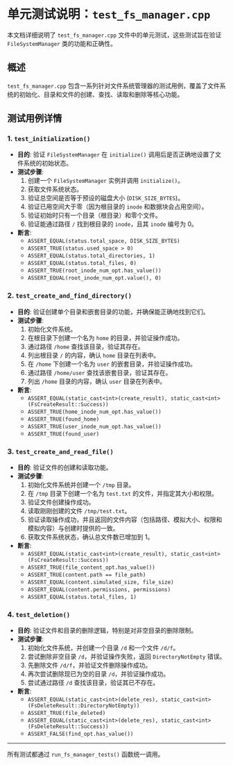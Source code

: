 # 单元测试说明：`test_fs_manager.cpp`

本文档详细说明了 `test_fs_manager.cpp` 文件中的单元测试，这些测试旨在验证 `FileSystemManager` 类的功能和正确性。

## 概述

`test_fs_manager.cpp` 包含一系列针对文件系统管理器的测试用例，覆盖了文件系统的初始化、目录和文件的创建、查找、读取和删除等核心功能。

## 测试用例详情

### 1. `test_initialization()`

- **目的**: 验证 `FileSystemManager` 在 `initialize()` 调用后是否正确地设置了文件系统的初始状态。
- **测试步骤**:
    1. 创建一个 `FileSystemManager` 实例并调用 `initialize()`。
    2. 获取文件系统状态。
    3. 验证总空间是否等于预设的磁盘大小 (`DISK_SIZE_BYTES`)。
    4. 验证已用空间大于零（因为根目录的 `inode` 和数据块会占用空间）。
    5. 验证初始时只有一个目录（根目录）和零个文件。
    6. 验证能通过路径 `/` 找到根目录的 `inode`，且其 `inode` 编号为 0。
- **断言**:
    - `ASSERT_EQUAL(status.total_space, DISK_SIZE_BYTES)`
    - `ASSERT_TRUE(status.used_space > 0)`
    - `ASSERT_EQUAL(status.total_directories, 1)`
    - `ASSERT_EQUAL(status.total_files, 0)`
    - `ASSERT_TRUE(root_inode_num_opt.has_value())`
    - `ASSERT_EQUAL(root_inode_num_opt.value(), 0)`

### 2. `test_create_and_find_directory()`

- **目的**: 验证创建单个目录和嵌套目录的功能，并确保能正确地找到它们。
- **测试步骤**:
    1. 初始化文件系统。
    2. 在根目录下创建一个名为 `home` 的目录，并验证操作成功。
    3. 通过路径 `/home` 查找该目录，验证其存在。
    4. 列出根目录 `/` 的内容，确认 `home` 目录在列表中。
    5. 在 `/home` 下创建一个名为 `user` 的嵌套目录，并验证操作成功。
    6. 通过路径 `/home/user` 查找该嵌套目录，验证其存在。
    7. 列出 `/home` 目录的内容，确认 `user` 目录在列表中。
- **断言**:
    - `ASSERT_EQUAL(static_cast<int>(create_result), static_cast<int>(FsCreateResult::Success))`
    - `ASSERT_TRUE(home_inode_num_opt.has_value())`
    - `ASSERT_TRUE(found_home)`
    - `ASSERT_TRUE(user_inode_num_opt.has_value())`
    - `ASSERT_TRUE(found_user)`

### 3. `test_create_and_read_file()`

- **目的**: 验证文件的创建和读取功能。
- **测试步骤**:
    1. 初始化文件系统并创建一个 `/tmp` 目录。
    2. 在 `/tmp` 目录下创建一个名为 `test.txt` 的文件，并指定其大小和权限。
    3. 验证文件创建操作成功。
    4. 读取刚刚创建的文件 `/tmp/test.txt`。
    5. 验证读取操作成功，并且返回的文件内容（包括路径、模拟大小、权限和模拟内容）与创建时提供的一致。
    6. 获取文件系统状态，确认总文件数已增加到 1。
- **断言**:
    - `ASSERT_EQUAL(static_cast<int>(create_result), static_cast<int>(FsCreateResult::Success))`
    - `ASSERT_TRUE(file_content_opt.has_value())`
    - `ASSERT_TRUE(content.path == file_path)`
    - `ASSERT_EQUAL(content.simulated_size, file_size)`
    - `ASSERT_EQUAL(content.permissions, permissions)`
    - `ASSERT_EQUAL(status.total_files, 1)`

### 4. `test_deletion()`

- **目的**: 验证文件和目录的删除逻辑，特别是对非空目录的删除限制。
- **测试步骤**:
    1. 初始化文件系统，并创建一个目录 `/d` 和一个文件 `/d/f`。
    2. 尝试删除非空目录 `/d`，并验证操作失败，返回 `DirectoryNotEmpty` 错误。
    3. 先删除文件 `/d/f`，并验证文件删除操作成功。
    4. 再次尝试删除现已为空的目录 `/d`，并验证操作成功。
    5. 尝试通过路径 `/d` 查找该目录，验证其已不存在。
- **断言**:
    - `ASSERT_EQUAL(static_cast<int>(delete_res), static_cast<int>(FsDeleteResult::DirectoryNotEmpty))`
    - `ASSERT_TRUE(file_deleted)`
    - `ASSERT_EQUAL(static_cast<int>(delete_res), static_cast<int>(FsDeleteResult::Success))`
    - `ASSERT_FALSE(find_opt.has_value())`

---

所有测试都通过 `run_fs_manager_tests()` 函数统一调用。 
